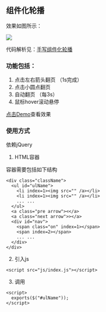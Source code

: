 ## 组件化轮播

  效果如图所示：
  
  ![](http://ww1.sinaimg.cn/mw690/62d95157gw1f7sxzl22jzj20j20aqgm7.jpg)

  代码解析见：[手写组件化轮播](http://www.5941740.cn/2016/09/14/carousel/)
  
### 功能包括：
  1. 点击左右箭头翻页 （1s完成）
  2. 点击小圆点翻页
  3. 自动翻页 （每3s）
  4. 鼠标hover滚动悬停

  [点击Demo](https://jsfiddle.net/6pcyf7f6/1/)查看效果

### 使用方式

依赖jQuery

1. HTML容器

  容器需要包括如下结构
  
  ```
  <div class="className">
    <ul id="ulName">
      <li index=1><img src="" /a></li>
      <li index=1><img src="" /a></li>
      ... ...
    </ul>
    <a class="pre arrow"><</a>
    <a class="next arrow">></a>
    <div id="nav">
      <span class="on" index=1></span>
      <span index=2></span>
      ... ...
    </div>
  </div>
  ```

2. 引入js

  `<script src="js/index.js"></script>`

3. 调用

  ```
  <script>
    exports($("#ulName"));
  </script>
  ```
